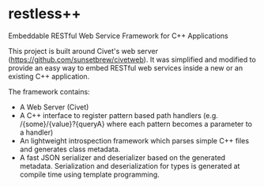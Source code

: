 # restless++
Embeddable RESTful Web Service Framework for C++ Applications

This project is built around Civet's web server (https://github.com/sunsetbrew/civetweb). 
It was simplified and modified to provide an easy way to embed RESTful web services inside a new or an existing C++ application.

The framework contains:
 - A Web Server (Civet)
 - A C++ interface to register pattern based path handlers (e.g. /{some}/{value}?{queryA} where each pattern becomes a parameter to a handler)
 - An lightweight introspection framework which parses simple C++ files and generates class metadata.
 - A fast JSON serializer and deserializer based on the generated metadata. Serialization and deserialization for types is generated at compile time using template programming.

